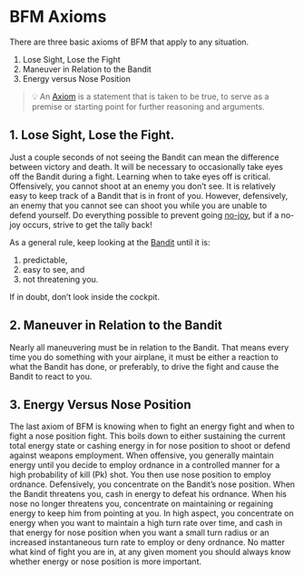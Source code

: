 # BFM Axioms
There are three basic axioms of BFM that apply to any situation.

1. Lose Sight, Lose the Fight
2. Maneuver in Relation to the Bandit
3. Energy versus Nose Position

> 💡 An [Axiom](https://en.wikipedia.org/wiki/Axiom) is a statement that is taken to be true, to serve as a premise or starting point for further reasoning and arguments.

## 1. Lose Sight, Lose the Fight. 
Just a couple seconds of not seeing the Bandit can mean the difference between victory and death. 
It will be necessary to occasionally take eyes off the Bandit during a fight. 
Learning when to take eyes off is critical. 
Offensively, you cannot shoot at an enemy you don’t see. 
It is relatively easy to keep track of a Bandit that is in front of you. 
However, defensively, an enemy that you cannot see can shoot you while you are unable to defend yourself. 
Do everything possible to prevent going [no-joy](../Glossary.md#brevity), but if a no-joy occurs, strive to get the tally back! 

As a general rule, keep looking at the [Bandit](../Glossary.md#terms) until it is: 
1) predictable, 
2) easy to see, and 
3) not threatening you. 

If in doubt, don’t look inside the cockpit.

## 2. Maneuver in Relation to the Bandit
Nearly all maneuvering must be in relation to the Bandit. 
That means every time you do something with your airplane, it must be either a reaction to what the Bandit has done, or preferably, to drive the fight and cause the Bandit to react to you.

## 3. Energy Versus Nose Position
The last axiom of BFM is knowing when to fight an energy fight and when to fight a nose position fight. 
This boils down to either sustaining the current total energy state or cashing energy in for nose position to shoot or defend against weapons employment. 
When offensive, you generally maintain energy until you decide to employ ordnance in a controlled manner for a high probability of kill (Pk) shot. 
You then use nose position to employ ordnance.
Defensively, you concentrate on the Bandit’s nose position. 
When the Bandit threatens you, cash in energy to defeat his ordnance. 
When his nose no longer threatens you, concentrate on maintaining or regaining energy to keep him from pointing at you. 
In high aspect, you concentrate on energy when you want to maintain a high turn rate over time, and cash in
that energy for nose position when you want a small turn radius or an increased instantaneous turn rate to employ or deny ordnance. 
No matter what kind of fight you are in, at any given moment you should always know whether energy or nose position is more important.
